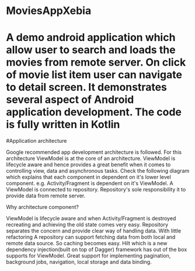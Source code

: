 # MoviesAppXebia
# A demo android application which allow user to search and loads the movies from remote server. On click of movie list item user can navigate to detail screen. It demonstrates several aspect of Android application development. The code is fully written in Kotlin
#Application architecture

Google recommended app development architecture is followed. For this architecture ViewModel is at the core of an architecture. ViewModel is lifecycle aware and hence provides a great benefit when it comes to controlling view, data and asynchronous tasks. Check the following diagram which explains that each component in dependent on it's lower level component. e.g. Activity/Fragment is dependent on it's ViewModel. A ViewModel is connected to repository. Repository's sole responsibility it to provide data from remote server.

Why architecture component?

ViewModel is lifecycle aware and when Activity/Fragment is destroyed recreating and achieving the old state comes very easy.
Repository separates the concern and provide clear way of handling data. With little refactoring A repository can support fetching data from both local and remote data source. So caching becomes easy.
Hilt which is a new dependency injection(built on top of Dagger) framework has out of the box supports for ViewModel.
Great support for implementing pagination, background jobs, navigation, local storage and data binding.
